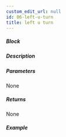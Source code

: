 ```yaml
---
custom_edit_url: null
id: 06-left-u-turn
title: left u turn
---
```


##### Block

<!-- image -->

##### Description

<!-- description -->

##### Parameters

None <!-- image -->

##### Returns

None

##### Example

<!-- image -->
